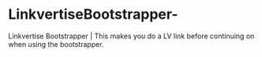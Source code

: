 # LinkvertiseBootstrapper-
Linkvertise Bootstrapper | This makes you do a LV link before continuing on when using the bootstrapper.
